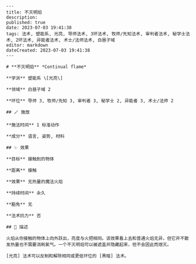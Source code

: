 
    ---
    title: 不灭明焰
    description: 
    published: true
    date: 2023-07-03 19:41:38
    tags: 法术, 塑能系, 光亮, 导师法术, 3环法术, 牧师/先知法术, 审判者法术, 秘学士法术, 2环法术, 异能者法术, 术士/法师法术, 白昼子域
    editor: markdown
    dateCreated: 2023-07-03 19:41:38
    ---

    # **不灭明焰** *Continual flame*

    **学派** 塑能系 \[光亮\] 

    **领域** 白昼子域 2

    **环位** 导师 3, 牧师/先知 3, 审判者 3, 秘学士 2, 异能者 3, 术士/法师 2

    ## 🪄 施放

    **施法时间** 1 标准动作

    **成分** 语言, 姿势, 材料

    ## ✨ 效果 

    **目标** 接触到的物体 

    **距离** 接触 

    **效果** 无热量的魔法火焰 

    **持续时间** 永久 

    **豁免** 无

    **法术抗力** 否

    ## 📖 描述

    火焰从你接触的物体上向外跃出，亮度与火把相同。该效果看上去和普通火焰无异，但它并不散发热量也不需要消耗氧气。一个不灭明焰可以被遮盖并隐藏起来，但不会因此而熄灭。

    [光亮] 法术可以反制和解除相同或更低环位的 [黑暗] 法术。
    
